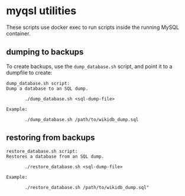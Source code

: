 # myqsl utilities

These scripts use docker exec to run scripts inside the 
running MySQL container.

## dumping to backups

To create backups, use the `dump_database.sh` script,
and point it to a dumpfile to create:

```
dump_database.sh script: 
Dump a database to an SQL dump. 
 
       ./dump_database.sh <sql-dump-file> 
 
Example: 
 
       ./dump_database.sh /path/to/wikidb_dump.sql 
```

## restoring from backups

```
restore_database.sh script:
Restores a database from an SQL dump.

       ./restore_database.sh <sql-dump-file>

Example:

       ./restore_database.sh /path/to/wikidb_dump.sql"
```


